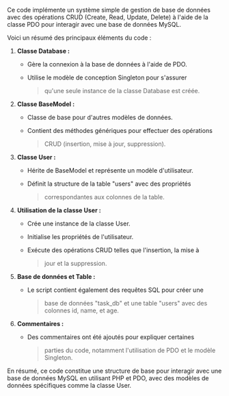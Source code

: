 ﻿Ce code implémente un système simple de gestion de base de données avec
des opérations CRUD (Create, Read, Update, Delete) à l\'aide de la
classe PDO pour interagir avec une base de données MySQL.

Voici un résumé des principaux éléments du code :

1.  **Classe Database :**

    -   Gère la connexion à la base de données à l\'aide de PDO.

    -   Utilise le modèle de conception Singleton pour s\'assurer
        > qu\'une seule instance de la classe Database est créée.

2.  **Classe BaseModel :**

    -   Classe de base pour d\'autres modèles de données.

    -   Contient des méthodes génériques pour effectuer des opérations
        > CRUD (insertion, mise à jour, suppression).

3.  **Classe User :**

    -   Hérite de BaseModel et représente un modèle d\'utilisateur.

    -   Définit la structure de la table \"users\" avec des propriétés
        > correspondantes aux colonnes de la table.

4.  **Utilisation de la classe User :**

    -   Crée une instance de la classe User.

    -   Initialise les propriétés de l\'utilisateur.

    -   Exécute des opérations CRUD telles que l\'insertion, la mise à
        > jour et la suppression.

5.  **Base de données et Table :**

    -   Le script contient également des requêtes SQL pour créer une
        > base de données \"task_db\" et une table \"users\" avec des
        > colonnes id, name, et age.

6.  **Commentaires :**

    -   Des commentaires ont été ajoutés pour expliquer certaines
        > parties du code, notamment l\'utilisation de PDO et le modèle
        > Singleton.

En résumé, ce code constitue une structure de base pour interagir avec
une base de données MySQL en utilisant PHP et PDO, avec des modèles de
données spécifiques comme la classe User.
